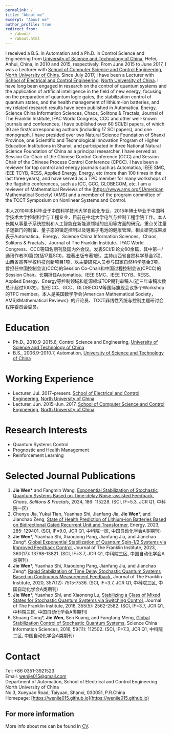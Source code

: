 ```yaml
---
permalink: /
title: "About me"
excerpt: "About me"
author_profile: true
redirect_from: 
  - /about/
  - /about.html
---
```


I received a B.S. in Automation and a Ph.D. in Control Science and Engineering from [University of Science and Technology of China](http://www.ustc.edu.cn/), Hefei, Anhui, China, in 2010 and 2015, respectively. From June 2015 to June 2017, I was a Lecturer with [School of Computer Science and Control Engineering](http://cst.nuc.edu.cn/), [North University of China](https://www.nuc.edu.cn/). Since July 2017, I have been a Lecturer with [School of Electrical and Control Engineering](http://ece.nuc.edu.cn/), [North University of China](https://www.nuc.edu.cn/). I have long been engaged in research on the control of quantum systems and the application of artificial intelligence in the field of new energy, focusing on the preparation of quantum logic gates, the stabilization control of quantum states, and the health management of lithium-ion batteries, and my related research results have been published in Automatica, Energy, Science China Information Sciences, Chaos, Solitons & Fractals, Journal of The Franklin Institute, IFAC World Congress, CCC and other well-known journals and conferences. I have published over 60 SCI/EI papers, of which 30 are first/corresponding authors (including 17 SCI papers), and one monograph. I have presided over two Natural Science Foundation of Shanxi Province, one Scientific and Technological Innovation Program of Higher Education Institutions in Shanxi, and participated in three National Natural Science Foundation of China as a principal researcher. I have served as Session Co-Chair of the Chinese Control Conference (CCC) and Session Chair of the Chinese Process Control Conference (CPCC). I have been a reviewer for top control and energy journals such as Automatica, IEEE SMC, IEEE TCYB, RESS, Applied Energy, Energy, etc (more than 100 times in the last three years), and have served as a TPC member for many workshops of the flagship conferences, such as ICC, GCC, GLOBECOM, etc. I am a reviewer of Mathematical Reviews of the [https://www.ams.org/](American Mathematical Society) (AMS) and a member of the program committee of the TCCT Symposium on Nonlinear Systems and Control.

本人2010年本科毕业于中国科学技术大学自动化专业，2015年博士毕业于中国科学技术大学控制科学与工程专业，目前在中北大学电气与控制工程学院工作。本人长期从事量子系统控制和人工智能在新能源领域的应用等方面的研究，重点关注量子逻辑门的制备、量子态的镇定控制以及锂离子电池的健康管理，相关研究成果发表于Automatica、Energy、Science China Information Sciences、Chaos, Solitons & Fractals、Journal of The Franklin Institute、IFAC World Congress、CCC等知名期刊及国内外会议。发表SCI/EI论文60余篇，其中第一/通讯作者30篇(包括17篇SCI)，独著出版专著1部。主持山西省自然科学基金2项、山西省高等学校科技创新项目1项，以主要研究人员参与国家自然科学基金3项。曾担任中国控制会议(CCC)的Session Co-Chair和中国过程控制会议(CPCC)的Session Chair。长期担任Automatica、IEEE SMC、IEEE TCYB、RESS、Applied Energy、Energy等控制领域和能源领域TOP期刊审稿人(近三年审稿次数总计超过100次)，担任ICC、GCC、GLOBECOM等国际旗舰会议多个Workshop的TPC member。本人是美国数学学会(American Mathematical Society，AMS)《Mathematical Reviews》的评论员、TCCT非线性系统与控制主题研讨会程序委员会委员。

Education
======
* Ph.D., 2010.9-2015.6, Control Science and Engineering, [University of Science and Technology of China](http://www.ustc.edu.cn/)
* B.S., 2006.9-2010.7, Automation, [University of Science and Technology of China](http://www.ustc.edu.cn/)

Working Experience
======
* Lecturer, Jul. 2017–present. [School of Electrical and Control Engineering](http://ece.nuc.edu.cn/), [North University of China](https://www.nuc.edu.cn/)
* Lecturer, Jun. 2015–Jun. 2017. [School of Computer Science and Control Engineering](http://cst.nuc.edu.cn/), [North University of China](https://www.nuc.edu.cn/)

Research Interests
======
* Quantum Systems Control
* Prognostic and Health Management
* Reinforcement Learning

Selected Journal Publications
======
1. **Jie Wen**\* and Fangmin Wang, [Exponential Stabilization of Stochastic Quantum Systems Based on Time-delay Noise-assisted Feedback](https://doi.org/10.1016/j.chaos.2024.115228), *Chaos, Solitons & Fractals*, 2024, 186: 115228. (SCI, IF=5.3, JCR Q1, 中科院一区)
2. Chenyu Jia, Yukai Tian, Yuanhao Shi, Jianfang Jia, **Jie Wen**\*, and Jianchao Zeng, [State of Health Prediction of Lithium-ion Batteries Based on Bidirectional Gated Recurrent Unit and Transformer](https://doi.org/10.1016/j.energy.2023.129401), Energy, 2023, 285: 129401. (SCI, IF=9.0, JCR Q1, 中科院一区, 中国自动化学会A类期刊)
3. **Jie Wen**\*, Yuanhao Shi, Xiaoqiong Pang, Jianfang Jia, and Jianchao Zeng\*, [Global Exponential Stabilization of Quantum Spin-1/2 Systems via Improved Feedback Control](https://doi.org/10.1016/j.jfranklin.2022.08.009), Journal of The Franklin Institute, 2023, 360(17): 13798-13821. (SCI, IF=3.7, JCR Q1, 中科院三区, 中国自动化学会A类期刊)
4. **Jie Wen**\*, Yuanhao Shi, Xiaoqiong Pang, Jianfang Jia, and Jianchao Zeng\*, [Rapid Stabilization of Time Delay Stochastic Quantum Systems Based on Continuous Measurement Feedback](https://doi.org/10.1016/j.jfranklin.2020.05.016), Journal of The Franklin Institute, 2020, 357(12): 7515-7536. (SCI, IF=3.7, JCR Q1, 中科院三区, 中国自动化学会A类期刊)
5. **Jie Wen**\*, Yuanhao Shi, and Xiaonong Lu, [Stabilizing a Class of Mixed States for Stochastic Quantum Systems via Switching Control](https://doi.org/10.1016/j.jfranklin.2018.01.031), Journal of The Franklin Institute, 2018, 355(5): 2562-2582. (SCI, IF=3.7, JCR Q1, 中科院三区, 中国自动化学会A类期刊)
6. Shuang Cong\*, **Jie Wen**, Sen Kuang, and Fangfang Meng, [Global Stabilization Control of Stochastic Quantum Systems](https://doi.org/10.1007/s11432-015-0911-7), Science China Information Sciences, 2016, 59(11): 112502. (SCI, IF=7.3, JCR Q1, 中科院二区, 中国自动化学会A类期刊)

Contact
======
Tel: +86 0351-3921523  
Email: [wenjie015@gmail.com](mailto:wenjie015@gmail.com)  
Department of Automation, School of Electrical and Control Engineering  
North University of China  
No.3, Xueyuan Road, Taiyuan, Shanxi, 030051, P.R.China  
Homepage: [https://wenjie015.github.io](https://wenjie015.github.io)

For more information
------
More info about me can be found in [CV](https://wenjie015.github.io/cv/).
